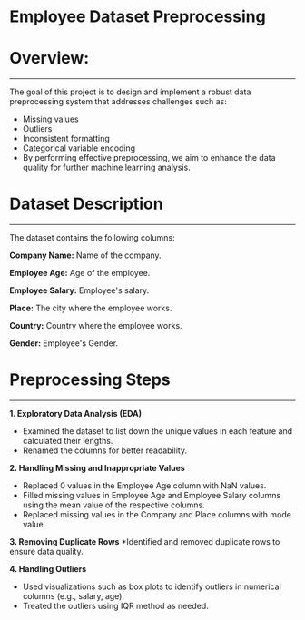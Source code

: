 # Employee Dataset Preprocessing

# Overview:
____
The goal of this project is to design and implement a robust data preprocessing system that addresses challenges such as:

* Missing values
* Outliers
* Inconsistent formatting
* Categorical variable encoding
* By performing effective preprocessing, we aim to enhance the data quality for further machine learning analysis.

# Dataset Description
____
The dataset contains the following columns:

**Company Name:** Name of the company.

**Employee Age:** Age of the employee.

**Employee Salary:** Employee's salary.

**Place:** The city where the employee works.

**Country:** Country where the employee works.

**Gender:** Employee's Gender.

# Preprocessing Steps
____
**1. Exploratory Data Analysis (EDA)**
* Examined the dataset to list down the unique values in each feature and calculated their lengths.
* Renamed the columns for better readability.
 
**2. Handling Missing and Inappropriate Values**
* Replaced 0 values in the Employee Age column with NaN values.
* Filled missing values in Employee Age and Employee Salary columns using the mean value of the respective columns.
* Replaced missing values in the Company and Place columns with mode value.
  
**3. Removing Duplicate Rows**
*Identified and removed duplicate rows to ensure data quality.

**4. Handling Outliers**
* Used visualizations such as box plots to identify outliers in numerical columns (e.g., salary, age).
* Treated the outliers using IQR method as needed.
